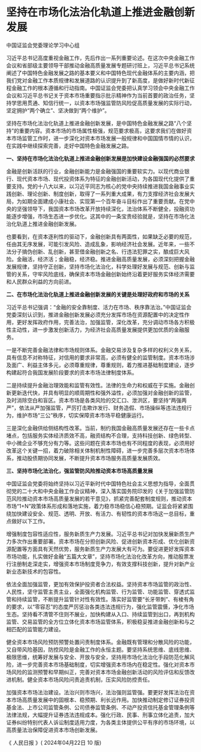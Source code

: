 # 坚持在市场化法治化轨道上推进金融创新发展

中国证监会党委理论学习中心组

习近平总书记高度重视金融工作，先后作出一系列重要论述。在这次中央金融工作会议和省部级主要领导干部推动金融高质量发展专题研讨班上，习近平总书记系统阐述了中国特色金融发展之路的基本要义和中国特色现代金融体系的主要内涵，把我们党对金融工作本质规律和发展道路的认识提升到了新高度，是做好新时代新征程金融工作的根本遵循和行动指南。中国证监会党委把认真学习领会中央金融工作会议和习近平总书记关于资本市场重要指示批示精神作为当前首要的政治任务，坚持学思用贯通、知信行统一，以资本市场强监管防风险促高质量发展的实际行动，坚定拥护“两个确立”、坚决做到“两个维护”。

坚持在市场化法治化轨道上推进金融创新发展，是中国特色金融发展之路“八个坚持”的重要内容。资本市场的市场属性极强，规范要求极高，这要求我们在做好资本市场监管工作时，进一步深化对资本市场发展一般规律和中国国情市情的认识，在实践中继续探索完善，走好中国特色金融发展之路。

**一、坚持在市场化法治化轨道上推进金融创新发展是加快建设金融强国的必然要求**

金融是创新活跃的行业，金融创新能力是金融强国的重要软实力。以现代商业银行、现代资本市场、现代投资体系为特征的金融创新活动，为各国现代化提供了重要支持。党的十八大以来，以习近平同志为核心的党中央持续推进我国金融事业实践创新、理论创新、制度创新，取得了一系列重大成果，有力支撑经济社会发展大局，为如期全面建成小康社会、实现第一个百年奋斗目标作出了重要贡献。在党中央的坚强领导下，我国资本市场改革开放持续深化，法治体系不断健全，投融资功能逐步增强，市场生态进一步优化。这其中的一条宝贵经验就是，坚持在市场化法治化轨道上推进金融创新发展。

也要看到，在资本逐利性的驱动下，金融创新具有两面性，如果缺乏必要的规范，任由其无序发展，可能引发风险、造成乱象，影响经济社会发展。近年来，一些不法分子搞伪创新、乱创新，甚至借金融创新之名、行违法犯罪之实，酿成巨大风险。金融活，经济活；金融稳，经济稳。推进金融高质量发展，必须深刻把握金融发展规律，坚持守正创新，坚持市场化法治化，科学处理好发展与规范、创新与监管的关系，守牢风险底线，确保资本市场金融创新始终沿着更好服务实体经济需要和人民群众利益的方向前进。

**二、在市场化法治化轨道上推进金融创新发展的关键是处理好政府和市场的关系**

习近平总书记强调：“金融的安全靠制度、活力在市场、秩序靠法治。”中国证监会党委深刻认识到，推进金融创新发展必须充分发挥市场在资源配置中的决定性作用，更好发挥政府作用，完善法治，加强监管，深化改革，充分调动市场各方积极性主动性，进一步激发创新活力，为经济社会高质量发展提供更加优质的金融服务。

一是不断完善金融法律和市场规则体系。金融交易涉及复杂多样的权利义务关系，具有信息不对称特征，对信用的要求非常高，必须有健全的监管制度。资本市场涉及面广、利益主体多元，必须尊重规律，尊重规则，着力推进基础制度建设，逐步构建起符合我国发展阶段要求的资本市场法律制度体系。

二是持续提升金融治理效能和监管有效性。法律的生命力和权威在于实施。金融创新更新迭代快，并具有明显的顺周期性和强外溢性，必须加强对金融创新的监管，及时消除空白和盲区。资本市场是各类风险的交汇口、泄洪区，要坚持“两强两严”，依法从严加强监管，严厉打击欺诈发行、财务造假、市场操纵等违法违规行为，维护市场“三公”秩序，切实保障资本市场平稳健康运行。

三是深化金融供给侧结构性改革。当前，制约我国金融高质量发展还存在一些卡点堵点，包括服务实体经济质效不高，融资结构不合理，支持科技创新、绿色转型、中小微企业不够充分有力等。这些问题在资本市场也有不同程度的表现，必须用好改革这个关键一招，着力破除相关体制机制性障碍，进一步完善多层次资本市场体系，推动股债期协同发展，不断提升资本市场服务高质量发展质效。

**三、坚持市场化法治化，强监管防风险推动资本市场高质量发展**

中国证监会党委将始终坚持以习近平新时代中国特色社会主义思想为指导，全面贯彻党的二十大和中央金融工作会议精神，深入落实国务院印发的《关于加强监管防范风险推动资本市场高质量发展的若干意见》，抓紧完善配套制度规则，推动资本市场“1+N”政策体系形成和落地实施，着力稳市场稳信心稳预期。证监会将紧紧围绕加快建设安全、规范、透明、开放、有活力、有韧性的资本市场这一总目标，重点做好以下工作。

增强制度包容性适应性，服务新质生产力发展。习近平总书记对加快发展新质生产力多次作出重要部署。资本市场在分担创新风险、促进创新资本形成、优化创新资源配置等方面具有天然优势，服务新质生产力发展大有可为。要促进更好发挥资本市场功能，扎实做好金融“五篇大文章”，坚持市场化法治化改革方向，推动股票发行注册制走深走实，增强资本市场制度竞争力，有效支撑科技创新，提升对新产业新业态新技术的包容性。

依法全面加强监管，更加有效保护投资者合法权益。坚持资本市场监管的政治性、人民性，坚守监管主责主业，全面强化机构监管、行为监管、功能监管、穿透式监管和持续监管，不断提升监管针对性有效性。落实好监管要“长牙带刺”、有棱有角的要求，以“零容忍”的态度严厉惩治各类违法违规行为，强化监管震慑，净化市场生态。坚持看不清管不住则不展业，加快构建从入口、持续监管到出口，再到机构监管、交易监管的全方位立体化资本市场监管体系，积极稳妥推进金融创新和与之相匹配的监管能力建设。

健全资本市场风险预防预警处置问责制度体系。金融既有管理和分散风险的功能，又自带风险基因，防控风险是金融工作的永恒主题。要坚持系统思维、底线思维、极限思维，统筹好发展与安全、开放与安全，坚持用市场化法治化手段防范化解风险，进一步完善资本市场基础制度，切实增强资本市场内在稳定性。强化对资本市场风险的监测预警和早期纠正，完善对资本市场金融创新活动的风险评估和反馈改进机制。健全资本市场风险问责追责机制，压实风险防控责任。

加强资本市场法治建设。法治兴则市场兴，法治强则监管强。要更好发挥法治在资本市场高质量发展中的固根本、稳预期、利长远作用。加快推动制定修订证券投资基金法、上市公司监管条例、公司债券监管条例、不动产投资信托基金管理条例等法律法规，大幅提升证券违法违规成本。强化行政、民事、刑事立体化追责，加大证券纠纷特别代表人诉讼制度适用力度，为各类主体提供公平有序的市场环境，以高质量法治保障促进资本市场创新发展。

《 人民日报 》( 2024年04月22日 10 版)

